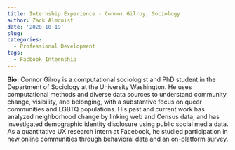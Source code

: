 ```yaml
---
title: Internship Experience - Connor Gilroy, Sociology
author: Zack Almquist
date: '2020-10-19'
slug: 
categories:
  - Professional Development
tags:
  - Facbook Internship
---
```


**Bio:** Connor Gilroy is a computational sociologist and PhD student in the Department of Sociology at the University Washington. He uses computational methods and diverse data sources to understand community change, visibility, and belonging, with a substantive focus on queer communities and LGBTQ populations. His past and current work has analyzed neighborhood change by linking web and Census data, and has investigated demographic identity disclosure using public social media data. As a quantitative UX research intern at Facebook, he studied participation in new online communities through behavioral data and an on-platform survey.